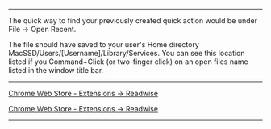 ----

The quick way to find your previously created quick action would be under File -> Open Recent.

The file should have saved to your user's Home directory MacSSD/Users/[Username]/Library/Services. You can see this location listed if you Command+Click (or two-finger click) on an open files name listed in the window title bar.

---

[Chrome Web Store - Extensions → Readwise](https://chrome.google.com/webstore/detail/readwise/egfepjgjabnppmaiadpedbgadkcelcbd)

[Chrome Web Store - Extensions → Readwise](https://chrome.google.com/webstore/detail/readwise-exporter/cnokljebgljnegkchppjijnhbcjmejdj)

---


